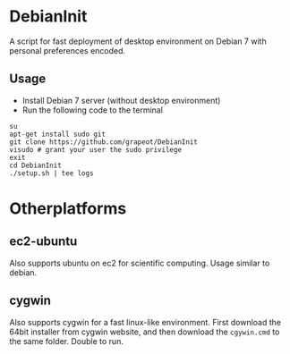 DebianInit
==========

A script for fast deployment of desktop environment on Debian 7 with personal preferences encoded.

## Usage

* Install Debian 7 server (without desktop environment)
* Run the following code to the terminal

```
su
apt-get install sudo git
git clone https://github.com/grapeot/DebianInit
visudo # grant your user the sudo privilege
exit
cd DebianInit
./setup.sh | tee logs
```

# Otherplatforms

## ec2-ubuntu

Also supports ubuntu on ec2 for scientific computing. Usage similar to debian.

## cygwin

Also supports cygwin for a fast linux-like environment. First download the 64bit installer from cygwin website, and then download the `cgywin.cmd` to the same folder. Double to run.
